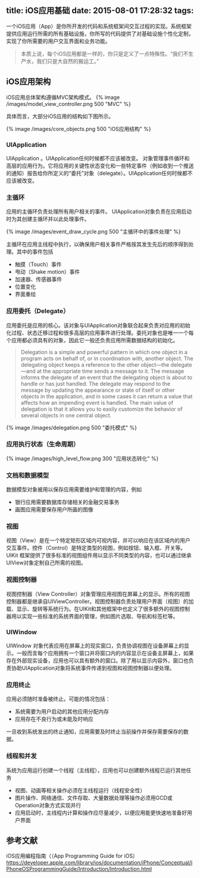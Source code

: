 title: iOS应用基础
date: 2015-08-01 17:28:32
tags:
---

一个iOS应用（App）是你所开发的代码和系统框架间交互过程的实现。系统框架提供应用运行所需的所有基础设施，你所写的代码提供了对基础设施个性化定制，实现了你所需要的用户交互界面和业务功能。

>本质上说，每个iOS应用都是一样的，你只是定义了一点特殊性。“我们不生产水，我们只是大自然的搬运工。”

## iOS应用架构


iOS应用总体架构遵循MVC架构模式。
{% image /images/model_view_controller.png 500 "MVC" %}


具体而言，大部分iOS应用的结构如下图所示。

{% image /images/core_objects.png 500 "iOS应用结构" %}


### UIApplication
UIApplication 。UIApplication任何时候都不应该被改变。
对象管理事件循环和高层的应用行为。它将应用的关键性状态变化和一些特定事件（例如收到一个推送的通知）报告给你所定义的“委托”对象（delegate）。UIApplication任何时候都不应该被改变。



### 主循环

应用的主循环负责处理所有用户相关的事件。 UIApplication对象负责在应用启动时为其创建主循环并以此处理事件。 

{% image /images/event_draw_cycle.png 500 "主循环中的事件处理" %}



主循环在应用主线程中执行，以确保用户相关事件严格按其发生先后的顺序得到处理。其中的事件包括

* 触摸（Touch）事件
* 甩动（Shake motion）事件
* 加速器、传感器事件
* 位置变化
* 界面重绘


### 应用委托（Delegate）

应用委托是应用的核心。该对象与UIApplication对象联合起来负责对应用的初始化过程、状态迁移过程和很多高层的应用事件进行处理。委托对象也是唯一一个每个应用都必须具有的对象，因此它一般还负责应用所需数据结构的初始化。


> Delegation is a simple and powerful pattern in which one object in a program acts on behalf of, or in coordination with, another object. The delegating object keeps a reference to the other object—the delegate—and at the appropriate time sends a message to it. The message informs the delegate of an event that the delegating object is about to handle or has just handled. The delegate may respond to the message by updating the appearance or state of itself or other objects in the application, and in some cases it can return a value that affects how an impending event is handled. The main value of delegation is that it allows you to easily customize the behavior of several objects in one central object.


{% image /images/delegation.png 500 "委托模式" %}


### 应用执行状态（生命周期）

{% image /images/high_level_flow.png 300 "应用状态转化" %}


### 文档和数据模型

数据模型对象被用以保存应用需要维护和管理的内容，例如

* 银行应用需要数据库存储相关的金融交易事务
* 画图应用需要保存用户所画的图像

### 视图

视图（View）是在一个特定矩形区域内可视内容，并可以响应在该区域内的用户交互事件。控件（Control）是特定类型的视图，例如按钮、输入框、开关等。UIKit 框架提供了很多标准的视图组件用以显示不同类型的内容，也可以通过继承UIView对象定制自己所需的视图。

### 视图控制器

视图控制器（View Controller）对象管理应用视图在屏幕上的显示。所有的视图控制器都是继承自UIViewController。视图控制器负责处理用户界面（视图）的加载、显示、旋转等系统行为。在UIKit和其他框架中也定义了很多额外的视图控制器用以实现一些标准的系统界面的管理，例如图片选取、导航和标签栏等。


### UIWindow
UIWindow 对象代表应用在屏幕上的现实窗口，负责协调视图在设备屏幕上的显示。一般而言每个应用拥有一个窗口并将窗口内的内容显示在设备主屏幕上，如果存在外部现实设备，应用也可以具有额外的窗口。除了用以显示内容外，窗口也负责协助UIApplication对象将系统事件传递到视图和视图控制器以便处理。


### 应用终止

应用必须随时准备被终止。可能的情况包括：

* 系统需要为用户启动的其他应用分配内存
* 应用存在不良行为或未能及时响应

一旦收到系统发出的终止通知，应用需要及时终止当前操作并保存需要保存的数据。

### 线程和并发

系统为应用运行创建一个线程（主线程），应用也可以创建额外线程已运行其他任务

* 视图、动画等相关操作必须在主线程运行（线程安全性）
* 图片操作、网络通信、文件存取、大量数据处理等操作必须用GCD或Operation对象方式实现并行
* 应用启动时，主线程内计算和操作应尽量减少，以便应用能更快速地准备好用户界面

## 参考文献

iOS应用编程指南（（App Programming Guide for iOS） <https://developer.apple.com/library/ios/documentation/iPhone/Conceptual/iPhoneOSProgrammingGuide/Introduction/Introduction.html>




